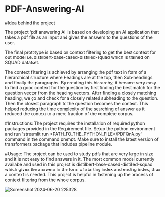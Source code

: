 # PDF-Answering-AI
#Idea behind the project

The project ‘pdf answering AI’ is based on developing an AI application that takes a pdf file as an input and gives the answers to the questions of the user.

The final prototype is based on context filtering to get the best context for out model i.e. distilbert-base-cased-distilled-squad which is trained on SQUAD datatset. 

The context filtering is achieved by arranging the pdf text in form of a hierarchical structure where Headings are at the top, then Sub-headings and finally the paragraphs. By creating this hierarchy, it became very easy to find a good context for the question by first finding the best match for the question vector from the heading vectors. After finding a closely matching heading, we go and check for a closely related subheading to the question. Then the closest paragraph to the question becomes the context. This helped reducing the time complexity of the searching of answer as it reduced the context to a mere fraction of the complete corpus. 

#Instructions:
The project requires the installation of required python packages provided in the Requirement file.
Setup the python environment and run 'streamlit run <PATH_TO_THE_PYTHON_FILE>/PDFQnA.py' command in the command prompt.
Make sure to install the latest version of transformers package that includes pipeline module.

#Usage:
The project can be used to study pdfs that are very large in size and it is not easy to find answers in it. The most common model currently availabe and used in this project is distilbert-base-cased-distilled-squad which gives the answers in the form of starting index and ending index, thus a context is needed. This project is helpful in fastening up the process of context filtering from the whole corpus.

![Screenshot 2024-06-20 225328](https://github.com/AyushVerma3532/PDF-Answering-AI/assets/101351198/fafb37bc-9210-42db-90d4-641364a8aee7)
